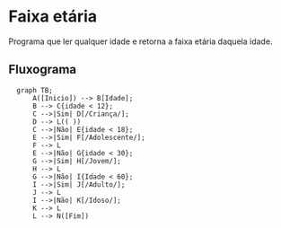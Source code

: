 # Faixa etária

Programa que ler qualquer idade e retorna a faixa etária daquela idade.

## Fluxograma

```mermaid
  graph TB;
      A([Inicio]) --> B[Idade];
      B --> C{idade < 12};
      C -->|Sim| D[/Criança/];
      D --> L(( ))
      C -->|Não| E{idade < 18};
      E -->|Sim| F[/Adolescente/];
      F --> L
      E -->|Não| G{idade < 30};
      G -->|Sim| H[/Jovem/];
      H --> L
      G -->|Não| I{Idade < 60};
      I -->|Sim| J[/Adulto/];
      J --> L
      I -->|Não| K[/Idoso/];
      K --> L
      L --> N([Fim])
```
